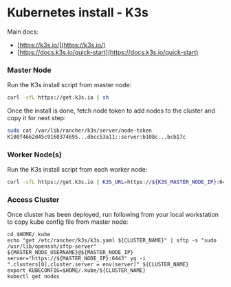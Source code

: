 # Kubernetes install - K3s

Main docs:

- [https://k3s.io/](https://k3s.io/)
- [https://docs.k3s.io/quick-start](https://docs.k3s.io/quick-start)

### Master Node

Run the K3s install script from master node:

```sh
curl -sfL https://get.k3s.io | sh
```

Once the install is done, fetch node token to add nodes to the cluster and copy it for next step:

```sh
sudo cat /var/lib/rancher/k3s/server/node-token
K100f4662d45c9160374695...dbcc53a11::server:b108c...bcb17c
```

### Worker Node(s)

Run the K3s install script from each worker node:

```sh
curl -sfL https://get.k3s.io | K3S_URL=https://${K3S_MASTER_NODE_IP}:6443 K3S_TOKEN=${K3S_NODE_TOKEN} sh -
```

### Access Cluster

Once cluster has been deployed, run following from your local workstation to copy kube config file from master node:

```shell
cd $HOME/.kube
echo "get /etc/rancher/k3s/k3s.yaml ${CLUSTER_NAME}" | sftp -s "sudo /usr/lib/openssh/sftp-server" ${MASTER_NODE_USERNAME}@${MASTER_NODE_IP}
server="https://${MASTER_NODE_IP}:6443" yq -i ".clusters[0].cluster.server = env(server)" ${CLUSTER_NAME}
export KUBECONFIG=$HOME/.kube/${CLUSTER_NAME}
kubectl get nodes
```

